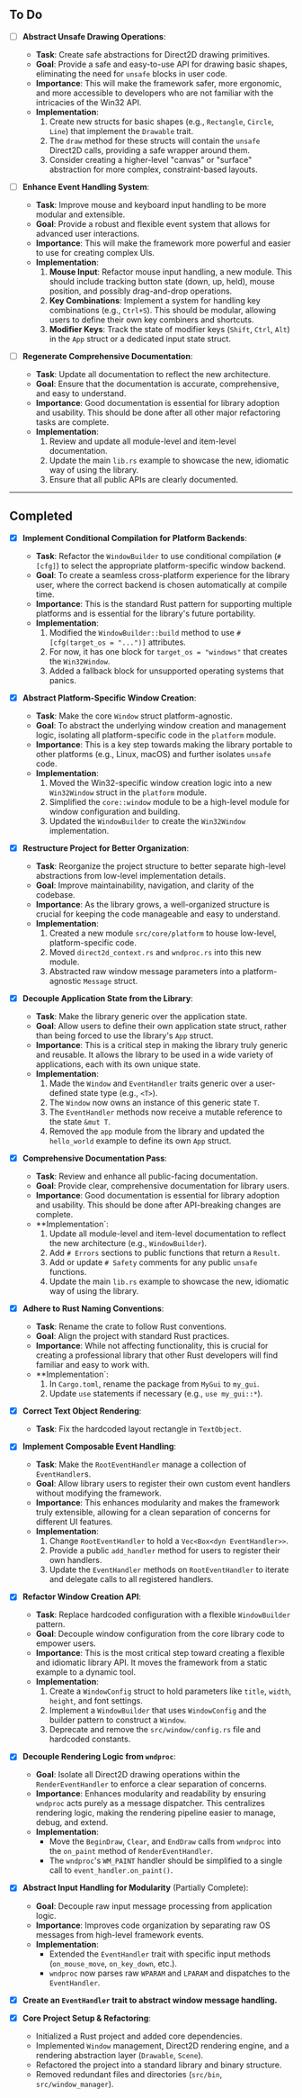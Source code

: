 ## To Do

- [ ] **Abstract Unsafe Drawing Operations**:
  - **Task**: Create safe abstractions for Direct2D drawing primitives.
  - **Goal**: Provide a safe and easy-to-use API for drawing basic shapes, eliminating the need for `unsafe` blocks in user code.
  - **Importance**: This will make the framework safer, more ergonomic, and more accessible to developers who are not familiar with the intricacies of the Win32 API.
  - **Implementation**:
    1.  Create new structs for basic shapes (e.g., `Rectangle`, `Circle`, `Line`) that implement the `Drawable` trait.
    2.  The `draw` method for these structs will contain the `unsafe` Direct2D calls, providing a safe wrapper around them.
    3.  Consider creating a higher-level "canvas" or "surface" abstraction for more complex, constraint-based layouts.

- [ ] **Enhance Event Handling System**:
  - **Task**: Improve mouse and keyboard input handling to be more modular and extensible.
  - **Goal**: Provide a robust and flexible event system that allows for advanced user interactions.
  - **Importance**: This will make the framework more powerful and easier to use for creating complex UIs.
  - **Implementation**:
    1.  **Mouse Input**: Refactor mouse input handling, a new module. This should include tracking button state (down, up, held), mouse position, and possibly drag-and-drop operations.
    2.  **Key Combinations**: Implement a system for handling key combinations (e.g., `Ctrl+S`). This should be modular, allowing users to define their own key combiners and shortcuts.
    3.  **Modifier Keys**: Track the state of modifier keys (`Shift`, `Ctrl`, `Alt`) in the `App` struct or a dedicated input state struct.

- [ ] **Regenerate Comprehensive Documentation**:
    - **Task**: Update all documentation to reflect the new architecture.
    - **Goal**: Ensure that the documentation is accurate, comprehensive, and easy to understand.
    - **Importance**: Good documentation is essential for library adoption and usability. This should be done after all other major refactoring tasks are complete.
    - **Implementation**:
        1.  Review and update all module-level and item-level documentation.
        2.  Update the main `lib.rs` example to showcase the new, idiomatic way of using the library.
        3.  Ensure that all public APIs are clearly documented.

---

## Completed

- [x] **Implement Conditional Compilation for Platform Backends**:
  - **Task**: Refactor the `WindowBuilder` to use conditional compilation (`#[cfg]`) to select the appropriate platform-specific window backend.
  - **Goal**: To create a seamless cross-platform experience for the library user, where the correct backend is chosen automatically at compile time.
  - **Importance**: This is the standard Rust pattern for supporting multiple platforms and is essential for the library's future portability.
  - **Implementation**:
    1.  Modified the `WindowBuilder::build` method to use `#[cfg(target_os = "...")]` attributes.
    2.  For now, it has one block for `target_os = "windows"` that creates the `Win32Window`.
    3.  Added a fallback block for unsupported operating systems that panics.

- [x] **Abstract Platform-Specific Window Creation**:
  - **Task**: Make the core `Window` struct platform-agnostic.
  - **Goal**: To abstract the underlying window creation and management logic, isolating all platform-specific code in the `platform` module.
  - **Importance**: This is a key step towards making the library portable to other platforms (e.g., Linux, macOS) and further isolates `unsafe` code.
  - **Implementation**:
    1.  Moved the Win32-specific window creation logic into a new `Win32Window` struct in the `platform` module.
    2.  Simplified the `core::window` module to be a high-level module for window configuration and building.
    3.  Updated the `WindowBuilder` to create the `Win32Window` implementation.

- [x] **Restructure Project for Better Organization**:
  - **Task**: Reorganize the project structure to better separate high-level abstractions from low-level implementation details.
  - **Goal**: Improve maintainability, navigation, and clarity of the codebase.
  - **Importance**: As the library grows, a well-organized structure is crucial for keeping the code manageable and easy to understand.
  - **Implementation**:
    1.  Created a new module `src/core/platform` to house low-level, platform-specific code.
    2.  Moved `direct2d_context.rs` and `wndproc.rs` into this new module.
    3.  Abstracted raw window message parameters into a platform-agnostic `Message` struct.

- [x] **Decouple Application State from the Library**:
  - **Task**: Make the library generic over the application state.
  - **Goal**: Allow users to define their own application state struct, rather than being forced to use the library's `App` struct.
  - **Importance**: This is a critical step in making the library truly generic and reusable. It allows the library to be used in a wide variety of applications, each with its own unique state.
  - **Implementation**:
    1.  Made the `Window` and `EventHandler` traits generic over a user-defined state type (e.g., `<T>`).
    2.  The `Window` now owns an instance of this generic state `T`.
    3.  The `EventHandler` methods now receive a mutable reference to the state `&mut T`.
    4.  Removed the `app` module from the library and updated the `hello_world` example to define its own `App` struct.

- [x] **Comprehensive Documentation Pass**:
  - **Task**: Review and enhance all public-facing documentation.
  - **Goal**: Provide clear, comprehensive documentation for library users.
  - **Importance**: Good documentation is essential for library adoption and usability. This should be done after API-breaking changes are complete.
  - **Implementation`:
    1.  Update all module-level and item-level documentation to reflect the new architecture (e.g., `WindowBuilder`).
    2.  Add `# Errors` sections to public functions that return a `Result`.
    3.  Add or update `# Safety` comments for any public `unsafe` functions.
    4.  Update the main `lib.rs` example to showcase the new, idiomatic way of using the library.

- [x] **Adhere to Rust Naming Conventions**:
  - **Task**: Rename the crate to follow Rust conventions.
  - **Goal**: Align the project with standard Rust practices.
  - **Importance**: While not affecting functionality, this is crucial for creating a professional library that other Rust developers will find familiar and easy to work with.
  - **Implementation`:
    1.  In `Cargo.toml`, rename the package from `MyGui` to `my_gui`.
    2.  Update `use` statements if necessary (e.g., `use my_gui::*`).

- [x] **Correct Text Object Rendering**:
  - **Task**: Fix the hardcoded layout rectangle in `TextObject`.

- [x] **Implement Composable Event Handling**:
  - **Task**: Make the `RootEventHandler` manage a collection of `EventHandler`s.
  - **Goal**: Allow library users to register their own custom event handlers without modifying the framework.
  - **Importance**: This enhances modularity and makes the framework truly extensible, allowing for a clean separation of concerns for different UI features.
  - **Implementation**:
    1.  Change `RootEventHandler` to hold a `Vec<Box<dyn EventHandler>>`.
    2.  Provide a public `add_handler` method for users to register their own handlers.
    3.  Update the `EventHandler` methods on `RootEventHandler` to iterate and delegate calls to all registered handlers.

- [x] **Refactor Window Creation API**:
  - **Task**: Replace hardcoded configuration with a flexible `WindowBuilder` pattern.
  - **Goal**: Decouple window configuration from the core library code to empower users.
  - **Importance**: This is the most critical step toward creating a flexible and idiomatic library API. It moves the framework from a static example to a dynamic tool.
  - **Implementation**:
    1.  Create a `WindowConfig` struct to hold parameters like `title`, `width`, `height`, and font settings.
    2.  Implement a `WindowBuilder` that uses `WindowConfig` and the builder pattern to construct a `Window`.
    3.  Deprecate and remove the `src/window/config.rs` file and hardcoded constants.

- [x] **Decouple Rendering Logic from `wndproc`**:
  - **Goal**: Isolate all Direct2D drawing operations within the `RenderEventHandler` to enforce a clear separation of concerns.
  - **Importance**: Enhances modularity and readability by ensuring `wndproc` acts purely as a message dispatcher. This centralizes rendering logic, making the rendering pipeline easier to manage, debug, and extend.
  - **Implementation**:
    - Move the `BeginDraw`, `Clear`, and `EndDraw` calls from `wndproc` into the `on_paint` method of `RenderEventHandler`.
    - The `wndproc`'s `WM_PAINT` handler should be simplified to a single call to `event_handler.on_paint()`.

- [x] **Abstract Input Handling for Modularity** (Partially Complete):
  - **Goal**: Decouple raw input message processing from application logic.
  - **Importance**: Improves code organization by separating raw OS messages from high-level framework events.
  - **Implementation**:
    - Extended the `EventHandler` trait with specific input methods (`on_mouse_move`, `on_key_down`, etc.).
    - `wndproc` now parses raw `WPARAM` and `LPARAM` and dispatches to the `EventHandler`.

- [x] **Create an `EventHandler` trait to abstract window message handling.**

- [x] **Core Project Setup & Refactoring**:
  - Initialized a Rust project and added core dependencies.
  - Implemented `Window` management, Direct2D rendering engine, and a rendering abstraction layer (`Drawable`, `Scene`).
  - Refactored the project into a standard library and binary structure.
  - Removed redundant files and directories (`src/bin`, `src/window_manager`).
